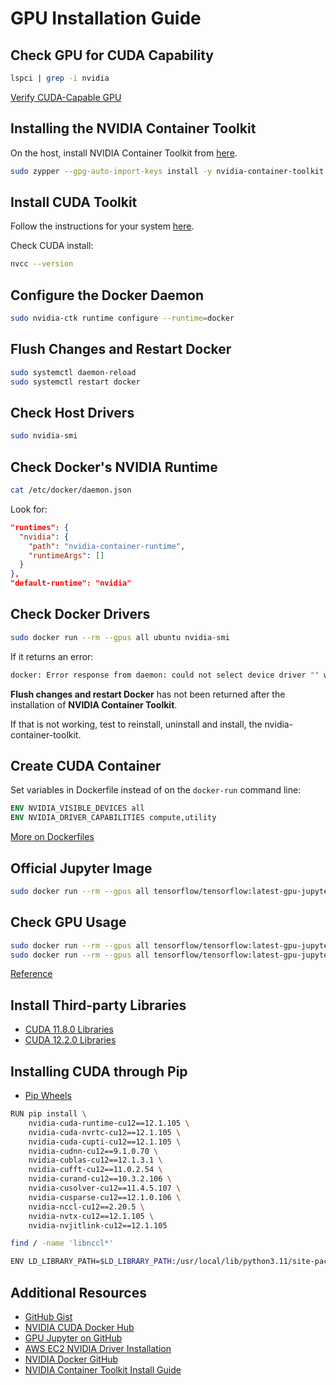 # GPU Installation Guide

## Check GPU for CUDA Capability
```bash
lspci | grep -i nvidia
```
[Verify CUDA-Capable GPU](https://docs.nvidia.com/cuda/cuda-installation-guide-linux/index.html#verify-you-have-a-cuda-capable-gpu)

## Installing the NVIDIA Container Toolkit
On the host, install NVIDIA Container Toolkit from [here](https://docs.nvidia.com/datacenter/cloud-native/container-toolkit/latest/install-guide.html).
```bash
sudo zypper --gpg-auto-import-keys install -y nvidia-container-toolkit
```

## Install CUDA Toolkit
Follow the instructions for your system [here](https://developer.nvidia.com/cuda-downloads?target_os=Linux&target_arch=x86_64&Distribution=SLES&target_version=15&target_type=rpm_network).

Check CUDA install:
```bash
nvcc --version
```

## Configure the Docker Daemon
```bash
sudo nvidia-ctk runtime configure --runtime=docker
```

## Flush Changes and Restart Docker
```bash
sudo systemctl daemon-reload
sudo systemctl restart docker
```

## Check Host Drivers
```bash
sudo nvidia-smi
```

## Check Docker's NVIDIA Runtime
```bash
cat /etc/docker/daemon.json
```
Look for:
```json
"runtimes": {
  "nvidia": {
    "path": "nvidia-container-runtime",
    "runtimeArgs": []
  }
},
"default-runtime": "nvidia"
```

## Check Docker Drivers
```bash
sudo docker run --rm --gpus all ubuntu nvidia-smi
```

If it returns an error:
```bash
docker: Error response from daemon: could not select device driver "" with capabilities: [[gpu]].
```
**Flush changes and restart Docker** has not been returned after the installation of **NVIDIA Container Toolkit**.

If that is not working, test to reinstall, uninstall and install, the nvidia-container-toolkit.

## Create CUDA Container
Set variables in Dockerfile instead of on the `docker-run` command line:
```dockerfile
ENV NVIDIA_VISIBLE_DEVICES all
ENV NVIDIA_DRIVER_CAPABILITIES compute,utility
```
[More on Dockerfiles](https://docs.nvidia.com/datacenter/cloud-native/container-toolkit/latest/docker-specialized.html#dockerfiles)

## Official Jupyter Image
```bash
sudo docker run --rm --gpus all tensorflow/tensorflow:latest-gpu-jupyter nvidia-smi
```

## Check GPU Usage
```bash
sudo docker run --rm --gpus all tensorflow/tensorflow:latest-gpu-jupyter python -c 'import torch; print(torch.cuda.is_available())'
sudo docker run --rm --gpus all tensorflow/tensorflow:latest-gpu-jupyter python -c 'import torch; print(torch.rand(2,3).cuda())'
```
[Reference](https://stackoverflow.com/a/59295489/1564762)

## Install Third-party Libraries
- [CUDA 11.8.0 Libraries](https://docs.nvidia.com/cuda/archive/11.8.0/cuda-installation-guide-linux/index.html#install-libraries)
- [CUDA 12.2.0 Libraries](https://docs.nvidia.com/cuda/archive/12.2.0/cuda-installation-guide-linux/index.html#install-third-party-libraries)

## Installing CUDA through Pip
- [Pip Wheels](https://docs.nvidia.com/cuda/cuda-installation-guide-linux/index.html#pip-wheels)

```bash
RUN pip install \
    nvidia-cuda-runtime-cu12==12.1.105 \
    nvidia-cuda-nvrtc-cu12==12.1.105 \
    nvidia-cuda-cupti-cu12==12.1.105 \
    nvidia-cudnn-cu12==9.1.0.70 \
    nvidia-cublas-cu12==12.1.3.1 \
    nvidia-cufft-cu12==11.0.2.54 \
    nvidia-curand-cu12==10.3.2.106 \
    nvidia-cusolver-cu12==11.4.5.107 \
    nvidia-cusparse-cu12==12.1.0.106 \
    nvidia-nccl-cu12==2.20.5 \
    nvidia-nvtx-cu12==12.1.105 \
    nvidia-nvjitlink-cu12==12.1.105
```

```bash
find / -name 'libnccl*'
```

```bash
ENV LD_LIBRARY_PATH=$LD_LIBRARY_PATH:/usr/local/lib/python3.11/site-packages/nvidia/cuda_runtime/lib:/usr/local/lib/python3.11/site-packages/nvidia/cusparse/lib:/usr/local/lib/python3.11/site-packages/nvidia/cuda_nvcc/lib:/usr/local/lib/python3.11/site-packages/nvidia/cufft/lib:/usr/local/lib/python3.11/site-packages/nvidia/cudnn/lib:/usr/local/lib/python3.11/site-packages/nvidia/nccl/lib:/usr/local/lib/python3.11/site-packages/nvidia/cublas/lib:/usr/local/lib/python3.11/site-packages/nvidia/curand/lib:/usr/local/lib/python3.11/site-packages/nvidia/cusolver/lib:/usr/local/lib/python3.11/site-packages/nvidia/nvtx/lib:/usr/local/lib/python3.11/site-packages/nvidia/nvjitlink/lib:/usr/local/lib/python3.11/site-packages/nvidia/cupti/lib

```

## Additional Resources
- [GitHub Gist](https://gist.github.com/denguir/b21aa66ae7fb1089655dd9de8351a202)
- [NVIDIA CUDA Docker Hub](https://hub.docker.com/r/nvidia/cuda)
- [GPU Jupyter on GitHub](https://github.com/iot-salzburg/gpu-jupyter)
- [AWS EC2 NVIDIA Driver Installation](https://docs.aws.amazon.com/AWSEC2/latest/UserGuide/install-nvidia-driver.html)
- [NVIDIA Docker GitHub](https://github.com/NVIDIA/nvidia-docker)
- [NVIDIA Container Toolkit Install Guide](https://docs.nvidia.com/datacenter/cloud-native/container-toolkit/1.13.5/install-guide.html#setting-up-docker)